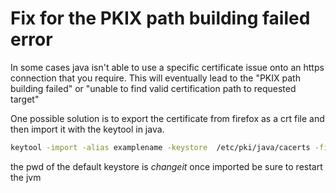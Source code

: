 # Fix for the PKIX path building failed error #

In some cases java isn't able to use a  specific certificate issue onto an https connection that you require.
This will eventually lead to the "PKIX path building failed" or "unable to find valid certification path to requested target"

One possible solution is to export the certificate from firefox as a crt file and then import it with the keytool in java.

```bash
keytool -import -alias examplename -keystore  /etc/pki/java/cacerts -file /tmp/exporter-cert.crt
```

the pwd of the default keystore is _changeit_
once imported be sure to restart the jvm